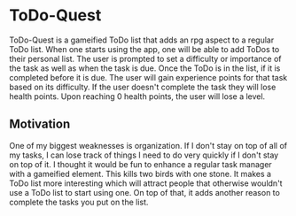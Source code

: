 # ToDo-Quest

ToDo-Quest is a gameified ToDo list that adds an rpg aspect to a regular ToDo list. When one starts using the app, one will be able to add ToDos to their personal list. The user is prompted to set a difficulty or importance of the task as well as when the task is due. Once the ToDo is in the list, if it is completed before it is due. The user will gain experience points for that task based on its difficulty. If the user doesn't complete the task they will lose health points. Upon reaching 0 health points, the user will lose a level.

## Motivation
One of my biggest weaknesses is organization. If I don't stay on top of all of my tasks, I can lose track of things I need to do very quickly if I don't stay on top of it. I thought it would be fun to enhance a regular task manager with a gameified element. This kills two birds with one stone. It makes a ToDo list more interesting which will attract people that otherwise wouldn't use a ToDo list to start using one. On top of that, it adds another reason to complete the tasks you put on the list.